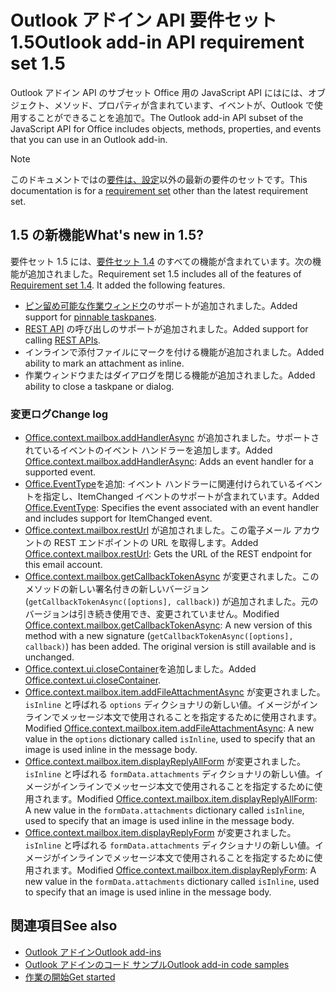 # <a name="outlook-add-in-api-requirement-set-15"></a><span data-ttu-id="82650-101">Outlook アドイン API 要件セット 1.5</span><span class="sxs-lookup"><span data-stu-id="82650-101">Outlook add-in API requirement set 1.5</span></span>

<span data-ttu-id="82650-102">Outlook アドイン API のサブセット Office 用の JavaScript API にはには、オブジェクト、メソッド、プロパティが含まれています、イベントが、Outlook で使用することができることを追加で。</span><span class="sxs-lookup"><span data-stu-id="82650-102">The Outlook add-in API subset of the JavaScript API for Office includes objects, methods, properties, and events that you can use in an Outlook add-in.</span></span>

> [!NOTE]
> <span data-ttu-id="82650-103">このドキュメントではの[要件は、設定](/javascript/office/requirement-sets/outlook-api-requirement-sets)以外の最新の要件のセットです。</span><span class="sxs-lookup"><span data-stu-id="82650-103">This documentation is for a [requirement set](/javascript/office/requirement-sets/outlook-api-requirement-sets) other than the latest requirement set.</span></span>

## <a name="whats-new-in-15"></a><span data-ttu-id="82650-104">1.5 の新機能</span><span class="sxs-lookup"><span data-stu-id="82650-104">What's new in 1.5?</span></span>

<span data-ttu-id="82650-p101">要件セット 1.5 には、[要件セット 1.4](../requirement-set-1.4/outlook-requirement-set-1.4.md) のすべての機能が含まれています。次の機能が追加されました。</span><span class="sxs-lookup"><span data-stu-id="82650-p101">Requirement set 1.5 includes all of the features of [Requirement set 1.4](../requirement-set-1.4/outlook-requirement-set-1.4.md). It added the following features.</span></span>

- <span data-ttu-id="82650-107">[ピン留め可能な作業ウィンドウ](https://docs.microsoft.com/outlook/add-ins/pinnable-taskpane)のサポートが追加されました。</span><span class="sxs-lookup"><span data-stu-id="82650-107">Added support for [pinnable taskpanes](https://docs.microsoft.com/outlook/add-ins/pinnable-taskpane).</span></span>
- <span data-ttu-id="82650-108">[REST API](https://docs.microsoft.com/outlook/add-ins/use-rest-api) の呼び出しのサポートが追加されました。</span><span class="sxs-lookup"><span data-stu-id="82650-108">Added support for calling [REST APIs](https://docs.microsoft.com/outlook/add-ins/use-rest-api).</span></span>
- <span data-ttu-id="82650-109">インラインで添付ファイルにマークを付ける機能が追加されました。</span><span class="sxs-lookup"><span data-stu-id="82650-109">Added ability to mark an attachment as inline.</span></span>
- <span data-ttu-id="82650-110">作業ウィンドウまたはダイアログを閉じる機能が追加されました。</span><span class="sxs-lookup"><span data-stu-id="82650-110">Added ability to close a taskpane or dialog.</span></span>

### <a name="change-log"></a><span data-ttu-id="82650-111">変更ログ</span><span class="sxs-lookup"><span data-stu-id="82650-111">Change log</span></span>

- <span data-ttu-id="82650-112">[Office.context.mailbox.addHandlerAsync](office.context.mailbox.md#addhandlerasynceventtype-handler-options-callback) が追加されました。サポートされているイベントのイベント ハンドラーを追加します。</span><span class="sxs-lookup"><span data-stu-id="82650-112">Added [Office.context.mailbox.addHandlerAsync](office.context.mailbox.md#addhandlerasynceventtype-handler-options-callback): Adds an event handler for a supported event.</span></span>
- <span data-ttu-id="82650-113">[Office.EventType](office.md#eventtype-string)を追加: イベント ハンドラーに関連付けられているイベントを指定し、ItemChanged イベントのサポートが含まれています。</span><span class="sxs-lookup"><span data-stu-id="82650-113">Added [Office.EventType](office.md#eventtype-string): Specifies the event associated with an event handler and includes support for ItemChanged event.</span></span>
- <span data-ttu-id="82650-114">[Office.context.mailbox.restUrl](office.context.mailbox.md#resturl-string) が追加されました。この電子メール アカウントの REST エンドポイントの URL を取得します。</span><span class="sxs-lookup"><span data-stu-id="82650-114">Added [Office.context.mailbox.restUrl](office.context.mailbox.md#resturl-string): Gets the URL of the REST endpoint for this email account.</span></span>
- <span data-ttu-id="82650-p102">[Office.context.mailbox.getCallbackTokenAsync](office.context.mailbox.md#getcallbacktokenasyncoptions-callback) が変更されました。このメソッドの新しい署名付きの新しいバージョン (`getCallbackTokenAsync([options], callback)`) が追加されました。元のバージョンは引き続き使用でき、変更されていません。</span><span class="sxs-lookup"><span data-stu-id="82650-p102">Modified [Office.context.mailbox.getCallbackTokenAsync](office.context.mailbox.md#getcallbacktokenasyncoptions-callback): A new version of this method with a new signature (`getCallbackTokenAsync([options], callback)`) has been added. The original version is still available and is unchanged.</span></span>
- <span data-ttu-id="82650-117">[Office.context.ui.closeContainer](/javascript/api/office/office.ui#closecontainer--)を追加しました。</span><span class="sxs-lookup"><span data-stu-id="82650-117">Added [Office.context.ui.closeContainer](/javascript/api/office/office.ui#closecontainer--).</span></span>
- <span data-ttu-id="82650-118">[Office.context.mailbox.item.addFileAttachmentAsync](office.context.mailbox.item.md#addfileattachmentasyncuri-attachmentname-options-callback) が変更されました。`isInline` と呼ばれる `options` ディクショナリの新しい値。イメージがインラインでメッセージ本文で使用されることを指定するために使用されます。</span><span class="sxs-lookup"><span data-stu-id="82650-118">Modified [Office.context.mailbox.item.addFileAttachmentAsync](office.context.mailbox.item.md#addfileattachmentasyncuri-attachmentname-options-callback): A new value in the `options` dictionary called `isInline`, used to specify that an image is used inline in the message body.</span></span>
- <span data-ttu-id="82650-119">[Office.context.mailbox.item.displayReplyAllForm](office.context.mailbox.item.md#displayreplyallformformdata) が変更されました。`isInline` と呼ばれる `formData.attachments` ディクショナリの新しい値。イメージがインラインでメッセージ本文で使用されることを指定するために使用されます。</span><span class="sxs-lookup"><span data-stu-id="82650-119">Modified [Office.context.mailbox.item.displayReplyAllForm](office.context.mailbox.item.md#displayreplyallformformdata): A new value in the `formData.attachments` dictionary called `isInline`, used to specify that an image is used inline in the message body.</span></span>
- <span data-ttu-id="82650-120">[Office.context.mailbox.item.displayReplyForm](office.context.mailbox.item.md#displayreplyformformdata) が変更されました。`isInline` と呼ばれる `formData.attachments` ディクショナリの新しい値。イメージがインラインでメッセージ本文で使用されることを指定するために使用されます。</span><span class="sxs-lookup"><span data-stu-id="82650-120">Modified [Office.context.mailbox.item.displayReplyForm](office.context.mailbox.item.md#displayreplyformformdata): A new value in the `formData.attachments` dictionary called `isInline`, used to specify that an image is used inline in the message body.</span></span>

## <a name="see-also"></a><span data-ttu-id="82650-121">関連項目</span><span class="sxs-lookup"><span data-stu-id="82650-121">See also</span></span>

- [<span data-ttu-id="82650-122">Outlook アドイン</span><span class="sxs-lookup"><span data-stu-id="82650-122">Outlook add-ins</span></span>](https://docs.microsoft.com/outlook/add-ins/)
- [<span data-ttu-id="82650-123">Outlook アドインのコード サンプル</span><span class="sxs-lookup"><span data-stu-id="82650-123">Outlook add-in code samples</span></span>](https://developer.microsoft.com/outlook/gallery/?filterBy=Outlook,Samples,Add-ins)
- [<span data-ttu-id="82650-124">作業の開始</span><span class="sxs-lookup"><span data-stu-id="82650-124">Get started</span></span>](https://docs.microsoft.com/outlook/add-ins/quick-start)
